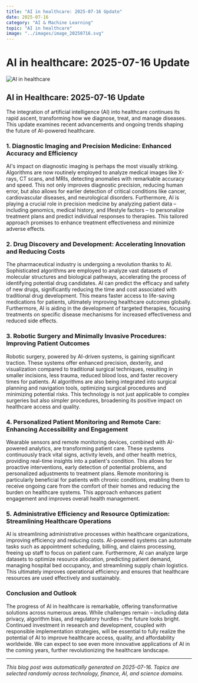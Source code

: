 ```yaml
---
title: "AI in healthcare: 2025-07-16 Update"
date: 2025-07-16
category: "AI & Machine Learning"
topic: "AI in healthcare"
image: "../images/image_20250716.svg"
---
```


# AI in healthcare: 2025-07-16 Update

![AI in healthcare](../images/image_20250716.svg)

## AI in Healthcare: 2025-07-16 Update

The integration of artificial intelligence (AI) into healthcare continues its rapid ascent, transforming how we diagnose, treat, and manage diseases. This update examines recent advancements and ongoing trends shaping the future of AI-powered healthcare.


### 1.  Diagnostic Imaging and Precision Medicine: Enhanced Accuracy and Efficiency

AI's impact on diagnostic imaging is perhaps the most visually striking.  Algorithms are now routinely employed to analyze medical images like X-rays, CT scans, and MRIs, detecting anomalies with remarkable accuracy and speed. This not only improves diagnostic precision, reducing human error, but also allows for earlier detection of critical conditions like cancer, cardiovascular diseases, and neurological disorders.  Furthermore, AI is playing a crucial role in precision medicine by analyzing patient data – including genomics, medical history, and lifestyle factors – to personalize treatment plans and predict individual responses to therapies. This tailored approach promises to enhance treatment effectiveness and minimize adverse effects.


### 2. Drug Discovery and Development: Accelerating Innovation and Reducing Costs

The pharmaceutical industry is undergoing a revolution thanks to AI.  Sophisticated algorithms are employed to analyze vast datasets of molecular structures and biological pathways, accelerating the process of identifying potential drug candidates.  AI can predict the efficacy and safety of new drugs, significantly reducing the time and cost associated with traditional drug development. This means faster access to life-saving medications for patients, ultimately improving healthcare outcomes globally.  Furthermore, AI is aiding in the development of targeted therapies, focusing treatments on specific disease mechanisms for increased effectiveness and reduced side effects.


### 3.  Robotic Surgery and Minimally Invasive Procedures: Improving Patient Outcomes

Robotic surgery, powered by AI-driven systems, is gaining significant traction.  These systems offer enhanced precision, dexterity, and visualization compared to traditional surgical techniques, resulting in smaller incisions, less trauma, reduced blood loss, and faster recovery times for patients.  AI algorithms are also being integrated into surgical planning and navigation tools, optimizing surgical procedures and minimizing potential risks.  This technology is not just applicable to complex surgeries but also simpler procedures, broadening its positive impact on healthcare access and quality.


### 4.  Personalized Patient Monitoring and Remote Care: Enhancing Accessibility and Engagement

Wearable sensors and remote monitoring devices, combined with AI-powered analytics, are transforming patient care.  These systems continuously track vital signs, activity levels, and other health metrics, providing real-time insights into a patient's condition.  This allows for proactive interventions, early detection of potential problems, and personalized adjustments to treatment plans.  Remote monitoring is particularly beneficial for patients with chronic conditions, enabling them to receive ongoing care from the comfort of their homes and reducing the burden on healthcare systems.  This approach enhances patient engagement and improves overall health management.


### 5.  Administrative Efficiency and Resource Optimization: Streamlining Healthcare Operations

AI is streamlining administrative processes within healthcare organizations, improving efficiency and reducing costs.  AI-powered systems can automate tasks such as appointment scheduling, billing, and claims processing, freeing up staff to focus on patient care.  Furthermore, AI can analyze large datasets to optimize resource allocation, predicting patient demand, managing hospital bed occupancy, and streamlining supply chain logistics.  This ultimately improves operational efficiency and ensures that healthcare resources are used effectively and sustainably.


### Conclusion and Outlook

The progress of AI in healthcare is remarkable, offering transformative solutions across numerous areas. While challenges remain – including data privacy, algorithm bias, and regulatory hurdles – the future looks bright.  Continued investment in research and development, coupled with responsible implementation strategies, will be essential to fully realize the potential of AI to improve healthcare access, quality, and affordability worldwide.  We can expect to see even more innovative applications of AI in the coming years, further revolutionizing the healthcare landscape.


---
*This blog post was automatically generated on 2025-07-16. Topics are selected randomly across technology, finance, AI, and science domains.*
